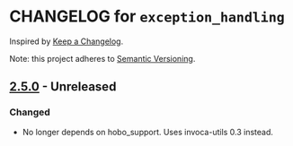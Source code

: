 # CHANGELOG for `exception_handling`

Inspired by [Keep a Changelog](https://keepachangelog.com/en/1.0.0/).

Note: this project adheres to [Semantic Versioning](https://semver.org/spec/v2.0.0.html).

## [2.5.0] - Unreleased
### Changed
- No longer depends on hobo_support. Uses invoca-utils 0.3 instead.

[2.5.0]: https://github.com/Invoca/exception_handling/compare/v2.4.0...v2.5.0

